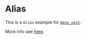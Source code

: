 # Alias

This is a `Alias` example for [`deno_nest`](https://nests.deno.dev/en-US).

More info see [here](https://nests.deno.dev/en-US/documentation/30_alias).
